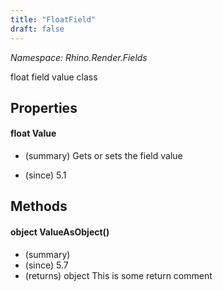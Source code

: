 ```yaml
---
title: "FloatField"
draft: false
---
```


*Namespace: Rhino.Render.Fields*

   float field value class
   
## Properties
#### float Value
- (summary) 
     Gets or sets the field value
     
- (since) 5.1
## Methods
#### object ValueAsObject()
- (summary) 
- (since) 5.7
- (returns) object This is some return comment
